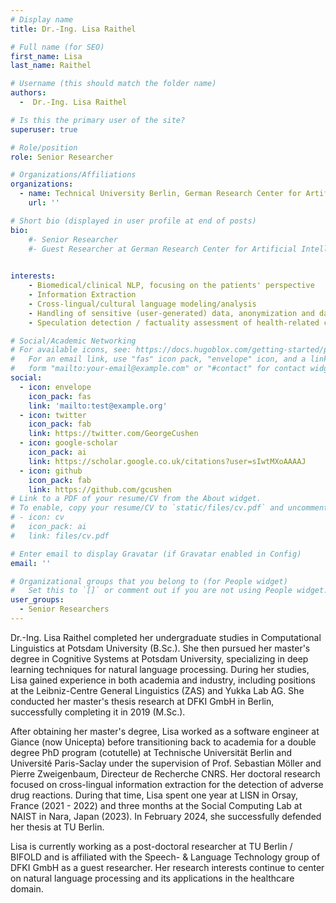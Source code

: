 ```yaml
---
# Display name
title: Dr.-Ing. Lisa Raithel

# Full name (for SEO)
first_name: Lisa
last_name: Raithel

# Username (this should match the folder name)
authors:
  -  Dr.-Ing. Lisa Raithel

# Is this the primary user of the site?
superuser: true

# Role/position
role: Senior Researcher

# Organizations/Affiliations
organizations:
  - name: Technical University Berlin, German Research Center for Artificial Intelligence
    url: ''

# Short bio (displayed in user profile at end of posts)
bio: 
    #- Senior Researcher
    #- Guest Researcher at German Research Center for Artificial Intelligence (DFKI)
  

interests:
    - Biomedical/clinical NLP, focusing on the patients' perspective
    - Information Extraction
    - Cross-lingual/cultural language modeling/analysis
    - Handling of sensitive (user-generated) data, anonymization and data generation techniques
    - Speculation detection / factuality assessment of health-related claims

# Social/Academic Networking
# For available icons, see: https://docs.hugoblox.com/getting-started/page-builder/#icons
#   For an email link, use "fas" icon pack, "envelope" icon, and a link in the
#   form "mailto:your-email@example.com" or "#contact" for contact widget.
social:
  - icon: envelope
    icon_pack: fas
    link: 'mailto:test@example.org'
  - icon: twitter
    icon_pack: fab
    link: https://twitter.com/GeorgeCushen
  - icon: google-scholar
    icon_pack: ai
    link: https://scholar.google.co.uk/citations?user=sIwtMXoAAAAJ
  - icon: github
    icon_pack: fab
    link: https://github.com/gcushen
# Link to a PDF of your resume/CV from the About widget.
# To enable, copy your resume/CV to `static/files/cv.pdf` and uncomment the lines below.
# - icon: cv
#   icon_pack: ai
#   link: files/cv.pdf

# Enter email to display Gravatar (if Gravatar enabled in Config)
email: ''

# Organizational groups that you belong to (for People widget)
#   Set this to `[]` or comment out if you are not using People widget.
user_groups:
  - Senior Researchers
---
```

Dr.-Ing. Lisa Raithel completed her undergraduate studies in Computational Linguistics at Potsdam University (B.Sc.). She then pursued her master's degree in Cognitive Systems at Potsdam University, specializing in deep learning techniques for natural language processing. During her studies, Lisa gained experience in both academia and industry, including positions at the Leibniz-Centre General Linguistics (ZAS) and Yukka Lab AG. She conducted her master's thesis research at DFKI GmbH in Berlin, successfully completing it in 2019 (M.Sc.).

After obtaining her master's degree, Lisa worked as a software engineer at Giance (now Unicepta) before transitioning back to academia for a double degree PhD program (cotutelle) at Technische Universität Berlin and Université Paris-Saclay under the supervision of Prof. Sebastian Möller and Pierre Zweigenbaum, Directeur de Recherche CNRS. Her doctoral research focused on cross-lingual information extraction for the detection of adverse drug reactions. During that time, Lisa spent one year at LISN in Orsay, France (2021 - 2022) and three months at the Social Computing Lab at NAIST in Nara, Japan (2023). In February 2024, she successfully defended her thesis at TU Berlin.

Lisa is currently working as a post-doctoral researcher at TU Berlin / BIFOLD and is affiliated with the Speech- & Language Technology group of DFKI GmbH as a guest researcher. Her research interests continue to center on natural language processing and its applications in the healthcare domain.
